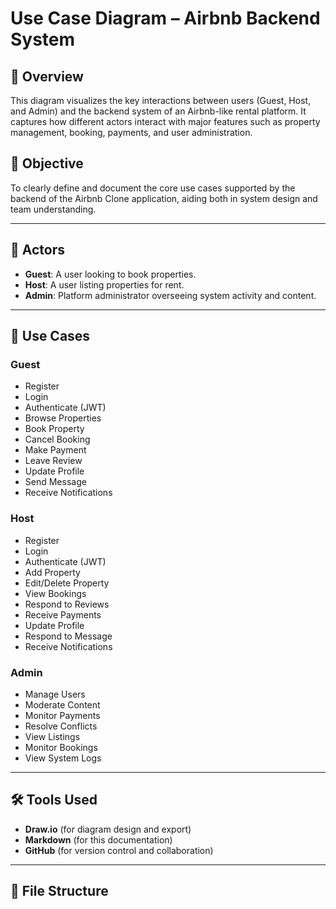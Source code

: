 # Use Case Diagram – Airbnb Backend System

## 📌 Overview

This diagram visualizes the key interactions between users (Guest, Host, and Admin) and the backend system of an Airbnb-like rental platform. It captures how different actors interact with major features such as property management, booking, payments, and user administration.

## 🎯 Objective

To clearly define and document the core use cases supported by the backend of the Airbnb Clone application, aiding both in system design and team understanding.

---

## 👤 Actors

- **Guest**: A user looking to book properties.
- **Host**: A user listing properties for rent.
- **Admin**: Platform administrator overseeing system activity and content.

---

## 🧩 Use Cases

### Guest
- Register
- Login
- Authenticate (JWT)
- Browse Properties
- Book Property
- Cancel Booking
- Make Payment
- Leave Review
- Update Profile
- Send Message
- Receive Notifications

### Host
- Register
- Login
- Authenticate (JWT)
- Add Property
- Edit/Delete Property
- View Bookings
- Respond to Reviews
- Receive Payments
- Update Profile
- Respond to Message
- Receive Notifications

### Admin
- Manage Users
- Moderate Content
- Monitor Payments
- Resolve Conflicts
- View Listings
- Monitor Bookings
- View System Logs

---

## 🛠️ Tools Used

- **Draw.io** (for diagram design and export)
- **Markdown** (for this documentation)
- **GitHub** (for version control and collaboration)

---

## 📁 File Structure

